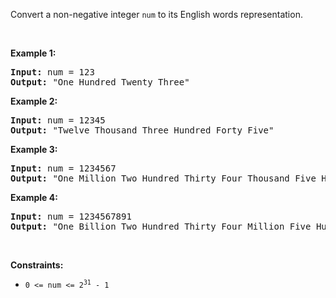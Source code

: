 Convert a non-negative integer `` num `` to its English words representation.

&nbsp;

__Example 1:__

<pre><strong>Input:</strong> num = 123
<strong>Output:</strong> "One Hundred Twenty Three"
</pre>

__Example 2:__

<pre><strong>Input:</strong> num = 12345
<strong>Output:</strong> "Twelve Thousand Three Hundred Forty Five"
</pre>

__Example 3:__

<pre><strong>Input:</strong> num = 1234567
<strong>Output:</strong> "One Million Two Hundred Thirty Four Thousand Five Hundred Sixty Seven"
</pre>

__Example 4:__

<pre><strong>Input:</strong> num = 1234567891
<strong>Output:</strong> "One Billion Two Hundred Thirty Four Million Five Hundred Sixty Seven Thousand Eight Hundred Ninety One"
</pre>

&nbsp;

__Constraints:__

*   <code>0 &lt;= num &lt;= 2<sup>31</sup> - 1</code>